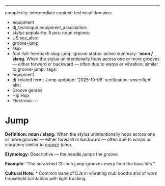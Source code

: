 ---
complexity: intermediate
context: technical
domains:
- equipment
- dj_technique
equipment_association:
- stylus
popularity: 5
pos: noun
regions:
- US
see_also:
- groove-jump
- skip
- foot-fall-feedback
slug: jump-groove
status: active
summary: '**noun / slang.** When the stylus unintentionally hops across one or more
  grooves — either forward or backward — often due to warps or vibration; similar
  to groove-jump.'
tags:
- equipment
- dj-related
term: Jump
updated: '2025-10-06'
verification: unverified
aka:
- Groove
genres:
- Hip Hop
- Electronic---

# Jump

**Definition:** **noun / slang.** When the stylus unintentionally hops across one or more grooves — either forward or backward — often due to warps or vibration; similar to [groove](../g/groove-wear.md)-jump.

**Etymology:** Descriptive — the needle *jumps* the *groove.*

**Example:** “The scratched 12-inch jump-grooves every time the bass hits.”

**Cultural Note:** * Common bane of DJs in vibrating club booths and of worn household turntables with light tracking.

